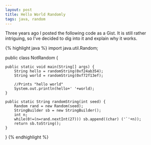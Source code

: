 ```yaml
---
layout: post
title: Hello World Randomly
tags: java, random
---
```


Three years ago I posted the following code as a Gist. It is still rather intriguing, so I've decided to dig into it
and explain why it works.

{% highlight java %}
import java.util.Random;

public class NotRandom {

	public static void main(String[] args) {
	    String hello = randomString(0xf24ab354);
	    String world = randomString(0xf72f13ef);

	    //Prints "hello world"
		System.out.println(hello+' '+world);
	}

	public static String randomString(int seed) {
		Random rand = new Random(seed);
		StringBuilder sb = new StringBuilder();
		int n;
		while(0!=(n=rand.nextInt(27))) sb.append((char) ('`'+n));
		return sb.toString();
	}
}
{% endhighlight %}